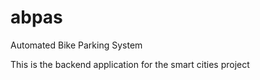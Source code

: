 # abpas
Automated Bike Parking System

This is the backend application for the smart cities project
